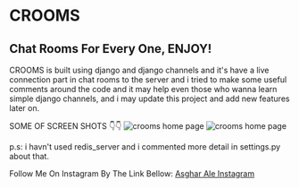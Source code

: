 # CROOMS
## Chat Rooms For Every One, ENJOY!

CROOMS is built using django and django channels and it's have a live connection part in chat rooms to the server and i tried to make some useful comments around the code and it may help even those who wanna learn simple django channels, and i may update this project and add new features later on.

SOME OF SCREEN SHOTS 👇👇
![crooms home page](https://github.com/asghara04/crooms/images/chat.png)
![crooms home page](https://github.com/asghara04/crooms/images/devs-room.png)

p.s: i havn't used redis_server and i commented more detail in settings.py about that.

Follow Me On Instagram By The Link Bellow:
[Asghar Ale Instagram](https://instagram.com/asghar.a04/)